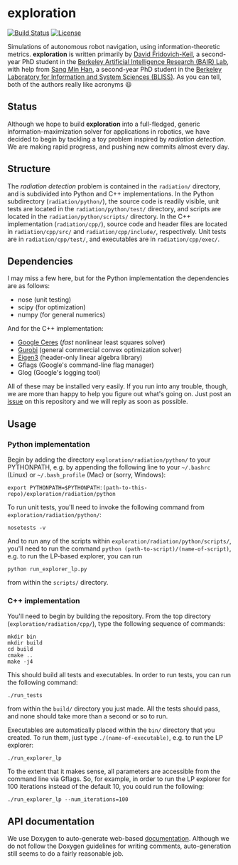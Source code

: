 # exploration

[![Build Status](https://travis-ci.org/dfridovi/exploration.svg?branch=master)](https://travis-ci.org/dfridovi/exploration)
[![License](https://img.shields.io/badge/license-BSD-blue.svg)](https://github.com/dfridovi/exploration/blob/master/LICENSE)

Simulations of autonomous robot navigation, using information-theoretic metrics. **exploration** is written primarily by [David Fridovich-Keil](http://people.eecs.berkeley.edu/~dfk/), a second-year PhD student in the [Berkeley Artificial Intelligence Research (BAIR) Lab](http://bair.berkeley.edu), with help from [Sang Min Han](http://people.eecs.berkeley.edu/~smhan/), a second-year PhD student in the [Berkeley Laboratory for Information and System Sciences (BLISS)](http://wifo.eecs.berkeley.edu). As you can tell, both of the authors really like acronyms :smiley:

## Status
Although we hope to build **exploration** into a full-fledged, generic information-maximization solver for applications in robotics, we have decided to begin by tackling a toy problem inspired by _radiation detection_. We are making rapid progress, and pushing new commits almost every day.

## Structure
The _radiation detection_ problem is contained in the `radiation/` directory, and is subdivided into Python and C++ implementations. In the Python subdirectory (`radiation/python/`), the source code is readily visible, unit tests are located in the `radiation/python/test/` directory, and scripts are located in the `radiation/python/scripts/` directory. In the C++ implementation (`radiation/cpp/`), source code and header files are located in `radiation/cpp/src/` and `radiation/cpp/include/`, respectively. Unit tests are in `radiation/cpp/test/`, and executables are in `radiation/cpp/exec/`.

## Dependencies
I may miss a few here, but for the Python implementation the dependencies are as follows:

* nose (unit testing)
* scipy (for optimization)
* numpy (for general numerics)

And for the C++ implementation:

* [Google Ceres](http://ceres-solver.org) (_fast_ nonlinear least squares solver)
* [Gurobi](http://www.gurobi.com) (general commercial convex optimization solver)
* [Eigen3](http://eigen.tuxfamily.org/dox/) (header-only linear algebra library)
* Gflags (Google's command-line flag manager)
* Glog (Google's logging tool)

All of these may be installed very easily. If you run into any trouble, though, we are more than happy to help you figure out what's going on. Just post an [issue](https://github.com/dfridovi/exploration/issues) on this repository and we will reply as soon as possible.

## Usage

### Python implementation
Begin by adding the directory `exploration/radiation/python/` to your PYTHONPATH, e.g. by appending the following line to your `~/.bashrc` (Linux) or `~/.bash_profile` (Mac) or (sorry, Windows):

```
export PYTHONPATH=$PYTHONPATH:(path-to-this-repo)/exploration/radiation/python
```

To run unit tests, you'll need to invoke the following command from `exploration/radiation/python/`:

```
nosetests -v
```

And to run any of the scripts within `exploration/radiation/python/scripts/`, you'll need to run the command `python (path-to-script)/(name-of-script)`, e.g. to run the LP-based explorer, you can run

```
python run_explorer_lp.py
```

from within the `scripts/` directory.

### C++ implementation
You'll need to begin by building the repository. From the top directory (`exploration/radiation/cpp/`), type the following sequence of commands:

```
mkdir bin
mkdir build
cd build
cmake ..
make -j4
```

This should build all tests and executables. In order to run tests, you can run the following command:

```
./run_tests
```

from within the `build/` directory you just made. All the tests should pass, and none should take more than a second or so to run.

Executables are automatically placed within the `bin/` directory that you created. To run them, just type `./(name-of-executable)`, e.g. to run the LP explorer:

```
./run_explorer_lp
```

To the extent that it makes sense, all parameters are accessible from the command line via Gflags. So, for example, in order to run the LP explorer for 100 iterations instead of the default 10, you could run the following:

```
./run_explorer_lp --num_iterations=100
```

## API documentation
We use Doxygen to auto-generate web-based [documentation](https://dfridovi.github.io/exploration/radiation/cpp/documentation/html/). Although we do not follow the Doxygen guidelines for writing comments, auto-generation still seems to do a fairly reasonable job.
